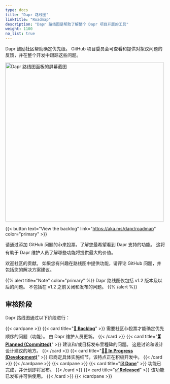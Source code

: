 ```yaml
---
type: docs
title: "Dapr 路线图"
linkTitle: "Roadmap"
description: "Dapr 路线图是帮助了解整个 Dapr 项目开展的工具"
weight: 1100
no_list: true
---
```



Dapr 鼓励社区帮助确定优先级。 GitHub 项目委员会可查看和提供对拟议问题的反馈，并在整个开发中跟踪这些问题。

[<img src="/images/roadmap.png" alt="Dapr 路线图面板的屏幕截图" width=500 >](https://aka.ms/dapr/roadmap)

{{< button text="View the backlog" link="https://aka.ms/dapr/roadmap" color="primary" >}}
<br />

请通过添加 GitHub 问题的👍来投票，了解您最希望看到 Dapr 支持的功能。 这将有助于 Dapr 维护人员了解哪些功能将提供最大的价值。

欢迎社区的贡献。 如果您有兴趣在路线图中提供功能，请评论 GitHub 问题，并包括您的解决方案建议。

{{% alert title="Note" color="primary" %}}
Dapr 路线图仅包括 v1.2 版本及以后的问题。 不包括在 v1.2 之前关闭和发布的问题。
{{% /alert %}}

## 审核阶段

Dapr 路线图通过以下阶段进行：

{{< cardpane >}}
{{< card title="**[📄 Backlog](https://github.com/orgs/dapr/projects/52#column-14691591)**" >}}
  需要社区👍投票才能确定优先顺序的问题（功能）。 由 Dapr 维护人员更新。
{{< /card >}}
{{< card title="**[⏳ Planned (Committed)](https://github.com/orgs/dapr/projects/52#column-14561691)**" >}}
  建议和/或目标发布里程碑的问题。 这是讨论和设计设计建议的地方。
{{< /card >}}
{{< card title="**[👩‍💻 In Progress (Development)](https://github.com/orgs/dapr/projects/52#column-14561696)**" >}}
 已商定具体实施细节，该特点正在积极开发中。
{{< /card >}}
{{< /cardpane >}}
{{< cardpane >}}
{{< card title="**[☑ Done](https://github.com/orgs/dapr/projects/52#column-14561700)**" >}}
 功能已完成，并计划即将发布。
{{< /card >}}
{{< card title="**[✅ Released](https://github.com/orgs/dapr/projects/52#column-14659973)**" >}}
 该功能已发布并可供使用。
{{< /card >}}
{{< /cardpane >}}
